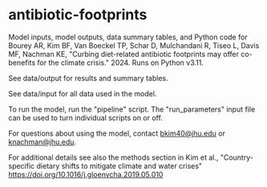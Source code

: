 # antibiotic-footprints
Model inputs, model outputs, data summary tables, and Python code for Bourey AR, Kim BF, Van Boeckel TP, Schar D, Mulchandani R, Tiseo L, Davis MF, Nachman KE, "Curbing diet-related antibiotic footprints may offer co-benefits for the climate crisis." 2024. Runs on Python v3.11.

See data/output for results and summary tables.

See data/input for all data used in the model. 

To run the model, run the "pipeline" script. 
The "run_parameters" input file can be used to turn individual scripts on or off. 

For questions about using the model, contact bkim40@jhu.edu or knachman@jhu.edu. 

For additional details see also the methods section in Kim et al., "Country-specific dietary shifts to mitigate climate and water crises" https://doi.org/10.1016/j.gloenvcha.2019.05.010
